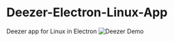 # Deezer-Electron-Linux-App
Deezer app for Linux in Electron
![Deezer Demo](https://www.awesomescreenshot.com/video/7810352?key=32cb053b1858899260b9c350da22e006)
